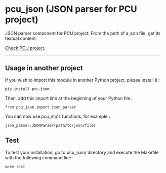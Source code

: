 # pcu_json (JSON parser for PCU project)

JSON parser component for PCU project.
From the path of a json file, get its textual content.

[Check PCU project][pcu].

[pcu]: https://github.com/zevio/pcu_core

----

## Usage in another project

If you wish to import this module in another Python project, please install it :

`pip install pcu-json`

Then, add this import line at the beginning of your Python file :

`from pcu_json import json_parser`

You can now use pcu_nlp's functions, for example :

`json_parser.JSONParser(path/to/json/file)`

## Test

To test your installation, go to pcu_json/ directory and execute the Makefile with the following command line : 

`make test`
